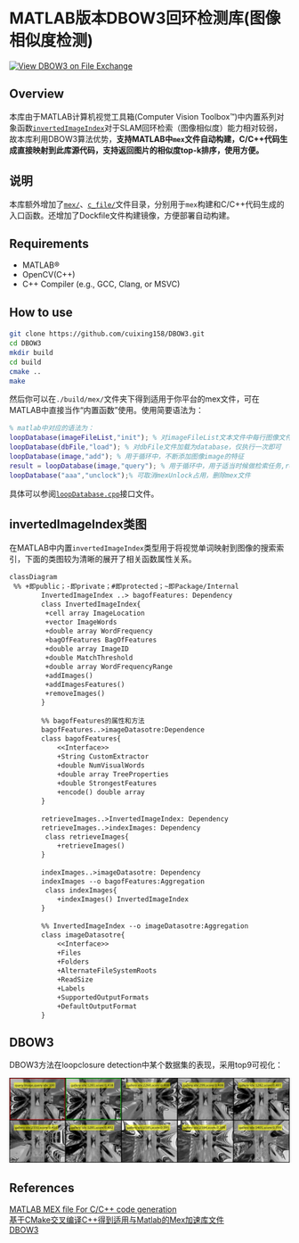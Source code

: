 # MATLAB版本DBOW3回环检测库(图像相似度检测)

[![View DBOW3 on File Exchange](https://www.mathworks.com/matlabcentral/images/matlab-file-exchange.svg)](https://www.mathworks.com/matlabcentral/fileexchange/172775-dbow3)

## Overview

本库由于MATLAB计算机视觉工具箱(Computer Vision Toolbox™)中内置系列对象函数[`invertedImageIndex`](https://www.mathworks.com/help/vision/ref/invertedimageindex.html)对于SLAM回环检索（图像相似度）能力相对较弱，故本库利用DBOW3算法优势，**支持MATLAB中`mex`文件自动构建，C/C++代码生成直接映射到此库源代码，支持返回图片的相似度top-k排序，使用方便。**

## 说明

本库额外增加了[`mex/`](./mex)、[`c_file/`](./c_file)文件目录，分别用于`mex`构建和C/C++代码生成的入口函数。还增加了Dockfile文件构建镜像，方便部署自动构建。

## Requirements

- MATLAB®
- OpenCV(C++)
- C++ Compiler (e.g., GCC, Clang, or MSVC)

## How to use

```bash
git clone https://github.com/cuixing158/DBOW3.git
cd DBOW3
mkdir build  
cd build
cmake ..
make
```

然后你可以在`./build/mex/`文件夹下得到适用于你平台的mex文件，可在MATLAB中直接当作“内置函数”使用。使用简要语法为：

```matlab
% matlab中对应的语法为：
loopDatabase(imageFileList,"init"); % 对imageFileList文本文件中每行图像文件进行特征提取和用于创建词袋，仅执行一次即可
loopDatabase(dbFile,"load"); % 对dbFile文件加载为database，仅执行一次即可
loopDatabase(image,"add"); % 用于循环中，不断添加图像image的特征
result = loopDatabase(image,"query"); % 用于循环中，用于适当时候做检索任务,result为10*2大小矩阵，每行形如[queryID,score]。
loopDatabase("aaa","unclock");% 可取消mexUnlock占用，删除mex文件
```

具体可以参阅[`loopDatabase.cpp`](./mex/loopDatabase.cpp)接口文件。

## invertedImageIndex类图

在MATLAB中内置`invertedImageIndex`类型用于将视觉单词映射到图像的搜索索引，下面的类图较为清晰的展开了相关函数属性关系。

```mermaid
classDiagram
 %% +即public；-即private；#即protected；~即Package/Internal
        InvertedImageIndex ..> bagofFeatures: Dependency
        class InvertedImageIndex{
         +cell array ImageLocation
         +vector ImageWords
         +double array WordFrequency
         +bagOfFeatures BagOfFeatures
         +double array ImageID
         +double MatchThreshold
         +double array WordFrequencyRange
         +addImages()
         +addImagesFeatures()
         +removeImages()
        }
        
        %% bagofFeatures的属性和方法
        bagofFeatures..>imageDatasotre:Dependence
        class bagofFeatures{
            <<Interface>>
            +String CustomExtractor
            +double NumVisualWords
            +double array TreeProperties
            +double StrongestFeatures
            +encode() double array
        }

        retrieveImages..>InvertedImageIndex: Dependency
        retrieveImages..>indexImages: Dependency
         class retrieveImages{
            +retrieveImages() 
        }

        indexImages..>imageDatasotre: Dependency
        indexImages --o bagofFeatures:Aggregation
         class indexImages{
            +indexImages() InvertedImageIndex
        }

        %% InvertedImageIndex --o imageDatasotre:Aggregation
        class imageDatasotre{
            <<Interface>>
            +Files
            +Folders
            +AlternateFileSystemRoots
            +ReadSize
            +Labels
            +SupportedOutputFormats
            +DefaultOutputFormat
        }
```

## DBOW3

DBOW3方法在loopclosure detection中某个数据集的表现，采用top9可视化：<br>

![DBOW3_matlab_orbFeatures_add_queryIdx300](images/DBOW3_matlab_orbFeatures_add_queryIdx300.jpg)

## References

[MATLAB MEX file For C/C++ code generation](https://github.com/cuixing158/mex-file)<br>
[基于CMake交叉编译C++得到适用与Matlab的Mex加速库文件](https://github.com/cuixing158/MexCmake)<br>
[DBOW3](https://github.com/rmsalinas/DBow3)<br>
